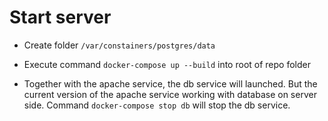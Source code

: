 # Start server
- Create folder `/var/constainers/postgres/data`


- Execute command `docker-compose up --build` into root of repo folder 

- Together with the apache service, the db service will launched. But the current version of the apache service working with database on server side. Command `docker-compose stop db` will stop the db service.
